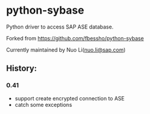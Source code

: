 # python-sybase

Python driver to access SAP ASE database.

Forked from https://github.com/fbessho/python-sybase

Currently maintained by Nuo Li(nuo.li@sap.com)

## History:

### 0.41

- support create encrypted connection to ASE
- catch some exceptions
